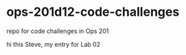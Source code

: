 # ops-201d12-code-challenges
repo for code challenges in Ops 201

hi this Steve, my entry for Lab 02
